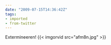 ```yaml
---
date: "2009-07-15T14:36:42Z"
tags:
- imported
- from-twitter
---
```

Extermineeren! {{< imgorvid src="afm8n.jpg" >}}
